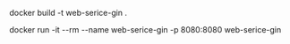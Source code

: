 docker build -t web-serice-gin .

docker run -it --rm --name web-serice-gin -p 8080:8080 web-serice-gin
